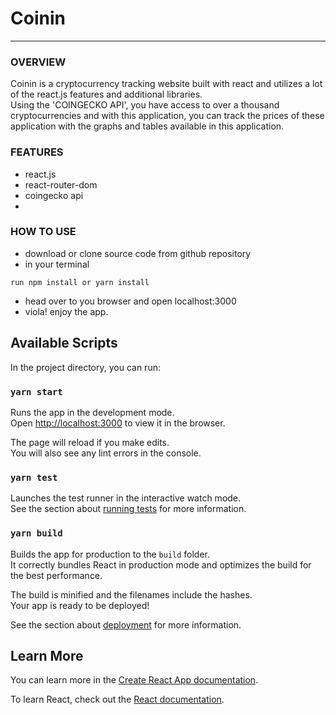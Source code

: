 # Coinin

---

### OVERVIEW
Coinin is a cryptocurrency tracking website built with react and utilizes a lot of the react.js features and additional libraries.  
Using the 'COINGECKO API', you have access to over a thousand cryptocurrencies and with this application, you can track the prices 
of these application with the graphs and tables available in this application.

### FEATURES
- react.js
- react-router-dom
- coingecko api
- 

### HOW TO USE

- download or clone source code from github repository
- in your terminal

```
run npm install or yarn install
```

- head over to you browser and open localhost:3000
- viola! enjoy the app.


## Available Scripts

In the project directory, you can run:

### `yarn start`

Runs the app in the development mode.\
Open [http://localhost:3000](http://localhost:3000) to view it in the browser.

The page will reload if you make edits.\
You will also see any lint errors in the console.

### `yarn test`

Launches the test runner in the interactive watch mode.\
See the section about [running tests](https://facebook.github.io/create-react-app/docs/running-tests) for more information.

### `yarn build`

Builds the app for production to the `build` folder.\
It correctly bundles React in production mode and optimizes the build for the best performance.

The build is minified and the filenames include the hashes.\
Your app is ready to be deployed!

See the section about [deployment](https://facebook.github.io/create-react-app/docs/deployment) for more information.


## Learn More

You can learn more in the [Create React App documentation](https://facebook.github.io/create-react-app/docs/getting-started).

To learn React, check out the [React documentation](https://reactjs.org/).


